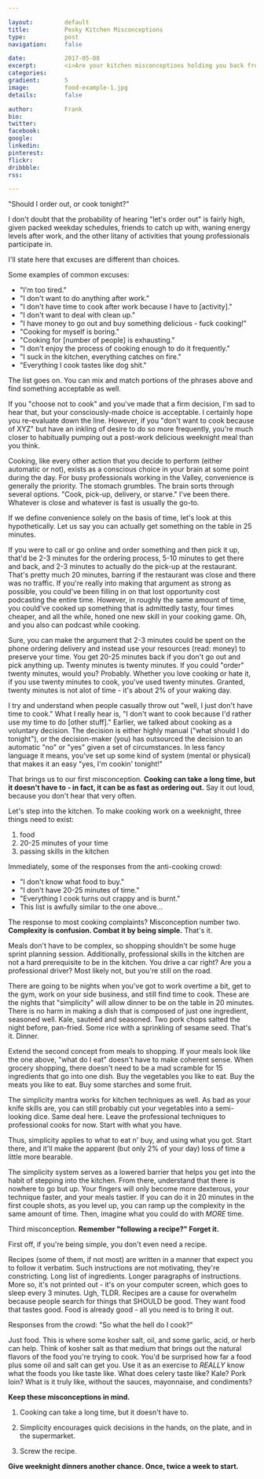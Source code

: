 ```yaml
---

layout:			default
title:  		Pesky Kitchen Misconceptions
type:			post
navigation: 	false

date:   		2017-05-08
excerpt: 		<i>Are your kitchen misconceptions holding you back from a quick delicious dinner?</i>
categories:		
gradient: 		5
image: 			food-example-1.jpg
details:		false

author: 		Frank
bio: 			
twitter: 		
facebook: 		
google: 		
linkedin: 		
pinterest: 		
flickr: 		
dribbble: 		
rss: 			

---
```


"Should I order out, or cook tonight?"

I don't doubt that the probability of hearing "let's order out" is fairly high, given packed weekday schedules, friends to catch up with, waning energy levels after work, and the other litany of activities that young professionals participate in.

I'll state here that excuses are different than choices.

Some examples of common excuses:

* "I'm too tired."
* "I don't want to do anything after work."
* "I don't have time to cook after work because I have to [activity]."
* "I don't want to deal with clean up."
* "I have money to go out and buy something delicious - fuck cooking!"
* "Cooking for myself is boring."
* "Cooking for [number of people] is exhausting."
* "I don't enjoy the process of cooking enough to do it frequently."
* "I suck in the kitchen, everything catches on fire."
* "Everything I cook tastes like dog shit."

The list goes on. You can mix and match portions of the phrases above and find something acceptable as well.

If you "choose not to cook" and you've made that a firm decision, I'm sad to hear that, but your consciously-made choice is acceptable. I certainly hope you re-evaluate down the line. However, if you "don't want to cook because of XYZ" but have an inkling of desire to do so more frequently, you're much closer to habitually pumping out a post-work delicious weeknight meal than you think.

Cooking, like every other action that you decide to perform (either automatic or not), exists as a conscious choice in your brain at some point during the day. For busy professionals working in the Valley, convenience is generally the priority. The stomach grumbles. The brain sorts through several options. "Cook, pick-up, delivery, or starve." I've been there. Whatever is close and whatever is fast is usually the go-to. 

If we define convenience solely on the basis of time, let's look at this hypothetically. Let us say you can actually get something on the table in 25 minutes.

If you were to call or go online and order something and then pick it up, that'd be 2-3 minutes for the ordering process, 5-10 minutes to get there and back, and 2-3 minutes to actually do the pick-up at the restaurant. That's pretty much 20 minutes, barring if the restaurant was close and there was no traffic. If you're really into making that argument as strong as possible, you could've been filling in on that lost opportunity cost podcasting the entire time. However, in roughly the same amount of time, you could've cooked up something that is admittedly tasty, four times cheaper, and all the while, honed one new skill in your cooking game. Oh, and you also can podcast while cooking.

Sure, you can make the argument that 2-3 minutes could be spent on the phone ordering delivery and instead use your resources (read: money) to preserve your time. You get 20-25 minutes back if you don't go out and pick anything up. Twenty minutes is twenty minutes. If you could "order" twenty minutes, would you? Probably. Whether you love cooking or hate it, if you use twenty minutes to cook, you've used twenty minutes. Granted, twenty minutes is not alot of time - it's about 2% of your waking day.

I try and understand when people casually throw out "well, I just don't have time to cook." What I really hear is, "I don't want to cook because I'd rather use my time to do [other stuff]." Earlier, we talked about cooking as a voluntary decision. The decision is either highly manual ("what should I do tonight"), or the decision-maker (you) has outsourced the decision to an automatic "no" or "yes" given a set of circumstances. In less fancy language it means, you've set up some kind of system (mental or physical) that makes it an easy "yes, I'm cookin' tonight!"

That brings us to our first misconception. **Cooking can take a long time, but it doesn't have to - in fact, it can be as fast as ordering out.** Say it out loud, because you don't hear that very often.

Let's step into the kitchen. To make cooking work on a weeknight, three things need to exist: 

1. food
2. 20-25 minutes of your time
3. passing skills in the kitchen

Immediately, some of the responses from the anti-cooking crowd:

* "I don't know what food to buy."
* "I don't have 20-25 minutes of time."
* "Everything I cook turns out crappy and is burnt."
* This list is awfully similar to the one above...

The response to most cooking complaints? Misconception number two. **Complexity is confusion. Combat it by being simple.** That's it.

Meals don't have to be complex, so shopping shouldn't be some huge sprint planning session. Additionally, professional skills in the kitchen are not a hard prerequisite to be in the kitchen. You drive a car right? Are you a professional driver? Most likely not, but you're still on the road.

There are going to be nights when you've got to work overtime a bit, get to the gym, work on your side business, and still find time to cook. These are the nights that "simplicity" will allow dinner to be on the table in 20 minutes. There is no harm in making a dish that is composed of just one ingredient, seasoned well. Kale, sauteéd and seasoned. Two pork chops salted the night before, pan-fried. Some rice with a sprinkling of sesame seed. That's it. Dinner.

Extend the second concept from meals to shopping. If your meals look like the one above, "what do I eat" doesn't have to make coherent sense. When grocery shopping, there doesn't need to be a mad scramble for 15 ingredients that go into one dish. Buy the vegetables you like to eat. Buy the meats you like to eat. Buy some starches and some fruit.

The simplicity mantra works for kitchen techniques as well. As bad as your knife skills are, you can still probably cut your vegetables into a semi-looking dice. Same deal here. Leave the professional techniques to professional cooks for now. Start with what you have. 

Thus, simplicity applies to what to eat n' buy, and using what you got. Start there, and it'll make the apparent (but only 2% of your day) loss of time a little more bearable. 

The simplicity system serves as a lowered barrier that helps you get into the habit of stepping into the kitchen. From there, understand that there is nowhere to go but up. Your fingers will only become more dexterous, your technique faster, and your meals tastier. If you can do it in 20 minutes in the first couple shots, as you level up, you can ramp up the complexity in the same amount of time. Then, imagine what you could do with *MORE* time.

Third misconception. **Remember "following a recipe?" Forget it.** 

First off, if you're being simple, you don't even need a recipe. 

Recipes (some of them, if not most) are written in a manner that expect you to follow it verbatim. Such instructions are not motivating, they're constricting. Long list of ingredients. Longer paragraphs of instructions. More so, it's not printed out - it's on your computer screen, which goes to sleep every 3 minutes. Ugh, TLDR. Recipes are a cause for overwhelm because people search for things that SHOULD be good. They want food that tastes good. Food is already good - all you need is to bring it out.

Responses from the crowd: "So what the hell do I cook?"

Just food. This is where some kosher salt, oil, and some garlic, acid, or herb can help. Think of kosher salt as that medium that brings out the natural flavors of the food you're trying to cook. You'd be surprised how far a food plus some oil and salt can get you. Use it as an exercise to *REALLY* know what the foods you like taste like. What does celery taste like? Kale? Pork loin? What is it truly like, without the sauces, mayonnaise, and condiments?

**Keep these misconceptions in mind.**

1. Cooking can take a long time, but it doesn't have to.

2. Simplicity encourages quick decisions in the hands, on the plate, and in the supermarket.

3. Screw the recipe. 

**Give weeknight dinners another chance. Once, twice a week to start.**